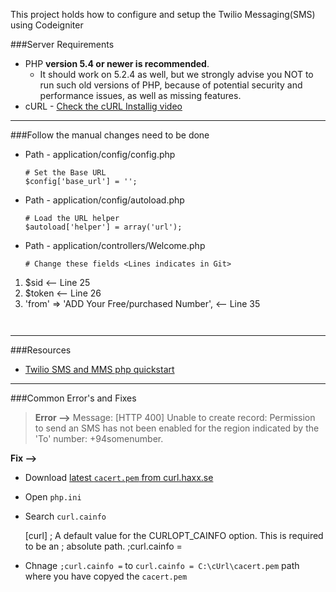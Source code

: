 
This project holds how to configure and setup the Twilio Messaging(SMS) using Codeigniter



###Server Requirements

* PHP **version 5.4 or newer is recommended**.
    - It should work on 5.2.4 as well, but we strongly advise you NOT to run
such old versions of PHP, because of potential security and performance
issues, as well as missing features.
* cURL - [Check the cURL Installig video](https://www.youtube.com/watch?v=qlTVMuONazs)
 

<hr>

###Follow the manual changes need to be done
 * Path - application/config/config.php
 
     ```
     # Set the Base URL
     $config['base_url'] = '';
     ```
     
 * Path - application/config/autoload.php
 
     ```
     # Load the URL helper
     $autoload['helper'] = array('url');
     ```
     
 * Path - application/controllers/Welcome.php
 
     ```
    # Change these fields <Lines indicates in Git>
 1. $sid  <-- Line 25 
2. $token <-- Line 26
3. 'from' => 'ADD Your Free/purchased Number', <-- Line 35
     ```


<hr>

###Resources 
* [Twilio SMS and MMS php quickstart](https://www.twilio.com/docs/quickstart/php/sms)

<hr>
###Common Error's and Fixes  

>**Error -->** Message: [HTTP 400] Unable to create record: Permission to send an SMS has not been enabled for the region indicated by the 'To' number: +94somenumber.

**Fix -->** 
* Download [latest `cacert.pem` from curl.haxx.se](https://curl.haxx.se/docs/caextract.htmls)
* Open `php.ini`
* Search `curl.cainfo` 

     [curl]
     ; A default value for the CURLOPT_CAINFO option. This is required to be an
     ; absolute path.
     ;curl.cainfo =
   
 * Chnage  `;curl.cainfo =` to `curl.cainfo = C:\cUrl\cacert.pem` path where you have copyed the `cacert.pem`
 
 
 
